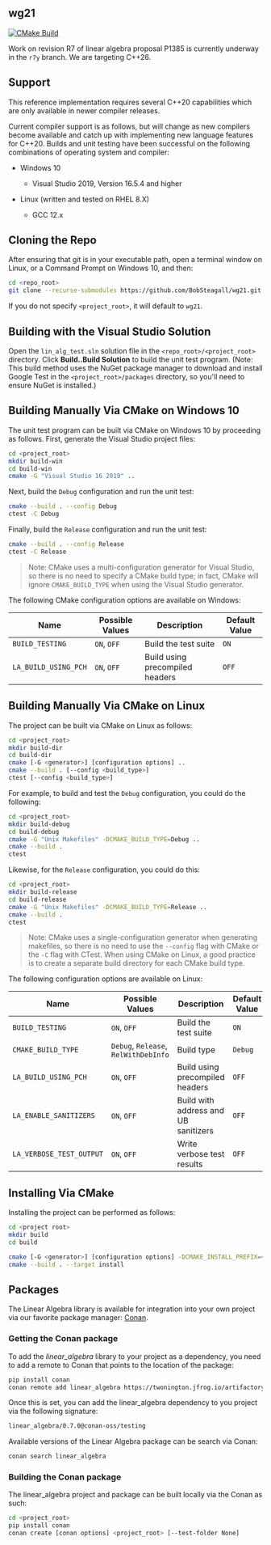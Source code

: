 ## wg21
[![CMake Build](https://img.shields.io/github/workflow/status/BobSteagall/wg21/Conan/master?label=CMake)](https://github.com/BobSteagall/wg21/actions?query=workflow%3A%22CMake%22+branch%3Amaster)

Work on revision R7  of linear algebra proposal P1385 is currently underway in the `r7y` branch.  We are targeting C++26.

## Support

This reference implementation requires several C++20 capabilities which are only available in newer compiler releases.  

Current compiler support is as follows, but will change as new compilers become available and catch up with implementing new language features for C++20.  Builds and unit testing have been successful on the following combinations of operating system and compiler:

* Windows 10
  * Visual Studio 2019, Version 16.5.4 and higher

* Linux (written and tested on RHEL 8.X)
  * GCC 12.x

## Cloning the Repo

After ensuring that git is in your executable path, open a terminal window on Linux, or a Command Prompt on Windows 10, and then:

```bash
cd <repo_root>
git clone --recurse-submodules https://github.com/BobSteagall/wg21.git <project_root>
```

If you do not specify `<project_root>`, it will default to `wg21`.

## Building with the Visual Studio Solution

Open the `lin_alg_test.sln` solution file in the `<repo_root>/<project_root>` directory.  Click **Build..Build Solution** to build the unit test program.  (Note: This build method uses the NuGet package manager to download and install Google Test in the `<project_root>/packages` directory, so you'll need to ensure NuGet is installed.)


## Building Manually Via CMake on Windows 10

The unit test program can be built via CMake on Windows 10 by proceeding as follows.  First, generate the Visual Studio project files:

```bash
cd <project_root>
mkdir build-win
cd build-win
cmake -G "Visual Studio 16 2019" ..
```

Next, build the `Debug` configuration and run the unit test:

```bash
cmake --build . --config Debug
ctest -C Debug
```

Finally, build the `Release` configuration and run the unit test:

```bash
cmake --build . --config Release
ctest -C Release
```

> Note: CMake uses a multi-configuration generator for Visual Studio, so there is no need to specify a CMake build type;  in fact, CMake will ignore `CMAKE_BUILD_TYPE` when using the Visual Studio generator.  

The following CMake configuration options are available on Windows:

| Name                     | Possible Values                      | Description                          | Default Value |
|--------------------------|--------------------------------------|--------------------------------------|---------------|
| `BUILD_TESTING`          | `ON`, `OFF`                          | Build the test suite                 | `ON`          |
| `LA_BUILD_USING_PCH`     | `ON`, `OFF`                          | Build using precompiled headers      | `OFF`         |


## Building Manually Via CMake on Linux

The project can be built via CMake on Linux as follows:

```bash
cd <project_root>
mkdir build-dir
cd build-dir
cmake [-G <generator>] [configuration options] ..
cmake --build . [--config <build_type>]
ctest [--config <build_type>]
```

For example, to build and test the `Debug` configuration, you could do the following:

```bash
cd <project_root>
mkdir build-debug
cd build-debug
cmake -G "Unix Makefiles" -DCMAKE_BUILD_TYPE=Debug ..
cmake --build .
ctest
```

Likewise, for the `Release` configuration, you could do this:

```bash
cd <project_root>
mkdir build-release
cd build-release
cmake -G "Unix Makefiles" -DCMAKE_BUILD_TYPE=Release ..
cmake --build .
ctest
```

> Note: CMake uses a single-configuration generator when generating makefiles, so there is no need to use the `--config` flag with CMake or the `-C` flag with CTest.  When using CMake on Linux, a good practice is to create a separate build directory for each CMake build type.

The following configuration options are available on Linux:

| Name                     | Possible Values                      | Description                          | Default Value |
|--------------------------|--------------------------------------|--------------------------------------|---------------|
| `BUILD_TESTING`          | `ON`, `OFF`                          | Build the test suite                 | `ON`          |
| `CMAKE_BUILD_TYPE`       | `Debug`, `Release`, `RelWithDebInfo` | Build type                           | `Debug`       |
| `LA_BUILD_USING_PCH`     | `ON`, `OFF`                          | Build using precompiled headers      | `OFF`         |
| `LA_ENABLE_SANITIZERS`   | `ON`, `OFF`                          | Build with address and UB sanitizers | `OFF`         |
| `LA_VERBOSE_TEST_OUTPUT` | `ON`, `OFF`                          | Write verbose test results           | `OFF`         |

## Installing Via CMake

Installing the project can be performed as follows:

```bash
cd <project root>
mkdir build
cd build

cmake [-G <generator>] [configuration options] -DCMAKE_INSTALL_PREFIX=<install_dir> ..
cmake --build . --target install
```

## Packages

The Linear Algebra library is available for integration into your own project via our favorite package manager: [Conan](https://docs.conan.io/en/latest/).

### Getting the Conan package

To add the *linear_algebra* library to your project as a dependency, you need to add a remote to Conan that points to the location of the package:

```bash
pip install conan
conan remote add linear_algebra https://twonington.jfrog.io/artifactory/api/conan/conan-oss
```

Once this is set, you can add the linear_algebra dependency to you project via the following signature:

```bash
linear_algebra/0.7.0@conan-oss/testing
```

Available versions of the Linear Algebra package can be search via Conan:

```bash
conan search linear_algebra
```

### Building the Conan package

The linear_algebra project and package can be built locally via the Conan as such:

```bash
cd <project_root>
pip install conan
conan create [conan options] <project_root> [--test-folder None]
```
